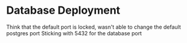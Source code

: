 # Database Deployment

Think that the default port is locked, wasn't able to change the default postgres port
Sticking with 5432 for the database port

